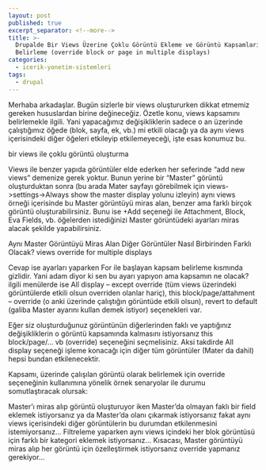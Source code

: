 ```yaml
---
layout: post
published: true
excerpt_separator: <!--more-->
title: >-
  Drupalde Bir Views Üzerine Çoklu Görüntü Ekleme ve Görüntü Kapsamlarını
  Belirleme (override block or page in multiple displays)
categories:
  - icerik-yonetim-sistemleri
tags:
  - drupal
---
```

Merhaba arkadaşlar. Bugün sizlerle bir views oluştururken dikkat etmemiz gereken hususlardan birine değineceğiz. Özetle konu, views kapsamını belirlemekle ilgili. Yani yapacağımız değişikliklerin sadece o an üzerinde çalıştığımız öğede (blok, sayfa, ek, vb.) mi etkili olacağı ya da aynı views içerisindeki diğer öğeleri etkileyip etkilemeyeceği, işte esas konumuz bu.

<!--more-->

bir views ile çoklu görüntü oluşturma

Views ile benzer yapıda görüntüler elde ederken her seferinde “add new views” demenize gerek yoktur. Bunun yerine bir “Master” görüntü oluşturduktan sonra (bu arada Mater sayfayı görebilmek için views->settings->Always show the master display yolunu izleyin) aynı views örneği içerisinde bu Master görüntüyü miras alan, benzer ama farklı birçok görüntü oluşturabilirsiniz.  Bunu ise +Add seçeneği ile Attachment, Block, Eva Fields, vb.   öğelerden istediğinizi Master görüntüdeki ayarları miras alacak şekilde yapabilirsiniz.

Aynı Master Görüntüyü Miras Alan Diğer Görüntüler Nasıl Birbirinden Farklı Olacak?
views override for multiple displays

Cevap ise ayarları yaparken For ile başlayan kapsam belirleme kısmında gizlidir. Yani adam diyor ki sen bu ayarı yapıyon ama kapsamın ne olacak? ilgili menülerde ise All display – except override (tüm views üzerindeki görüntülerde etkili olsun overriden olanlar hariç), this block/page/attahment – override (o anki üzerinde çalıştığın görüntüde etkili olsun), revert to default (galiba Master ayarını kullan demek istiyor)  seçenekleri var.

Eğer siz oluşturduğunuz görüntünün diğerlerinden faklı ve yaptığınız değişikliklerin o görüntü kapsamında kalmasını istiyorsanız this block/page/… vb (override) seçeneğini seçmelisiniz. Aksi takdirde All display seçeneği işleme konacağı için diğer tüm görüntüler (Mater da dahil) hepsi bundan etkilenecektir.

Kapsamı, üzerinde çalışılan görüntü olarak belirlemek için override seçeneğinin kullanımına yönelik örnek senaryolar ile durumu somutlaştıracak olursak:

Master’ı miras alıp görüntü oluşturuyor iken Master’da olmayan faklı bir field eklemek istiyorsanız ya da Master’da olanı çıkarmak istiyorsanız  fakat aynı views içerisindeki diğer görüntülerin bu durumdan etkilenmesini istemiyorsanız…
Filtreleme yaparken aynı views içindeki her blok görüntüsü için farklı bir kategori eklemek istiyorsanız…
Kısacası, Master görüntüyü miras alıp her görüntü için özelleştirmek istiyorsanız
override yapmanız gerekiyor…